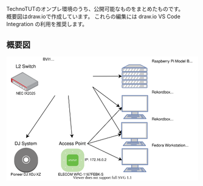 TechnoTUTのオンプレ環境のうち、公開可能なものをまとめたものです。  
概要図はdraw.ioで作成しています。 これらの編集には draw.io VS Code Integration の利用を推奨します。

## 概要図
![概要図](https://raw.githubusercontent.com/TechnoTUT/Network/main/network.drawio.svg)